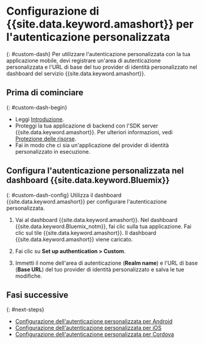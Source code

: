 # Configurazione di {{site.data.keyword.amashort}} per l'autenticazione personalizzata
{: #custom-dash}
Per utilizzare l'autenticazione personalizzata con la tua applicazione mobile, devi registrare un'area di autenticazione personalizzata e l'URL di base del tuo provider di identità personalizzato nel dashboard del servizio {{site.data.keyword.amashort}}.

## Prima di cominciare
{: #custom-dash-begin}
* Leggi [Introduzione](getting-started.html).
* Proteggi la tua applicazione di backend con l'SDK server {{site.data.keyword.amashort}}. Per ulteriori informazioni, vedi [Protezione delle risorse](protecting-resources.html).
* Fai in modo che ci sia un'applicazione del provider di identità personalizzato in esecuzione.

## Configura l'autenticazione personalizzata nel dashboard {{site.data.keyword.Bluemix}}
{: #custom-dash-config}
Utilizza il dashboard {{site.data.keyword.amashort}} per configurare l'autenticazione personalizzata.

1. Vai al dashboard {{site.data.keyword.amashort}}. Nel dashboard {{site.data.keyword.Bluemix_notm}}, fai clic sulla tua applicazione. Fai clic sul tile {{site.data.keyword.amashort}}. Il dashboard {{site.data.keyword.amashort}} viene caricato.

1. Fai clic su **Set up authentication > Custom**.

1. Immetti il nome dell'area di autenticazione (**Realm name**) e l'URL di base (**Base URL**) del tuo provider di identità personalizzato e salva le tue modifiche.

## Fasi successive
{: #next-steps}
* [Configurazione dell'autenticazione personalizzata per Android](custom-auth-android.html)
* [Configurazione dell'autenticazione personalizzata per iOS](custom-auth-ios.html)
* [Configurazione dell'autenticazione personalizzata per Cordova](custom-auth-cordova.html)
